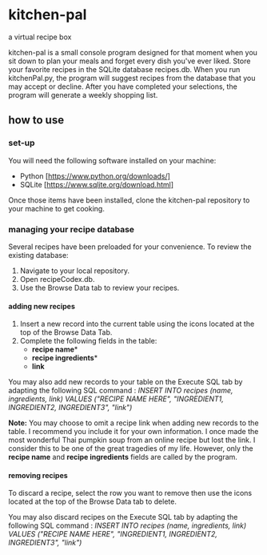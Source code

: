 # kitchen-pal
a virtual recipe box

kitchen-pal is a small console program designed for that moment when you sit down to plan your meals and forget every dish you've ever liked. Store your favorite recipes in the SQLite database recipes.db. When you run kitchenPal.py, the program will suggest recipes from the database that you may accept or decline. After you have completed your selections, the program will generate a weekly shopping list. 

## how to use 

### set-up
You will need the following software installed on your machine: 

* Python [https://www.python.org/downloads/]
* SQLite [https://www.sqlite.org/download.html]

Once those items have been installed, clone the kitchen-pal repository to your machine to get cooking. 

### managing your recipe database 

Several recipes have been preloaded for your convenience. To review the existing database: 

1. Navigate to your local repository.
2. Open recipeCodex.db.
3. Use the Browse Data tab to review your recipes.

#### adding new recipes 

1. Insert a new record into the current table using the icons located at the top of the Browse Data Tab.
2. Complete the following fields in the table:
   - **recipe name***
   - **recipe ingredients***
   - **link**  

You may also add new records to your table on the Execute SQL tab by adapting the following SQL command : _INSERT INTO recipes (name, ingredients, link) VALUES ("RECIPE NAME HERE", "INGREDIENT1, INGREDIENT2, INGREDIENT3", "link")_

**Note:** You may choose to omit a recipe link when adding new records to the table. I recommend you include it for your own information. I once made the most wonderful Thai pumpkin soup from an online recipe but lost the link. I consider this to be one of the great tragedies of my life. However, only the **recipe name** and **recipe ingredients** fields are called by the program. 

#### removing recipes 
To discard a recipe, select the row you want to remove then use the icons located at the top of the Browse Data tab to delete. 

You may also discard recipes on the Execute SQL tab by adapting the following SQL command : _INSERT INTO recipes (name, ingredients, link) VALUES ("RECIPE NAME HERE", "INGREDIENT1, INGREDIENT2, INGREDIENT3", "link")_



